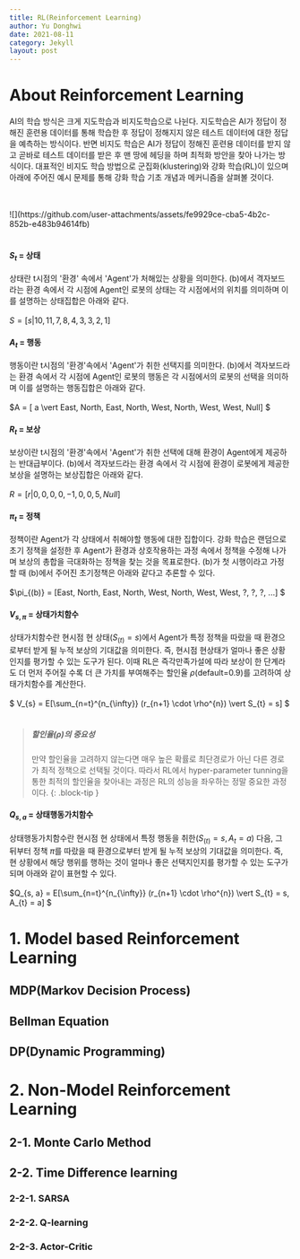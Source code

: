 ```yaml
---
title: RL(Reinforcement Learning)
author: Yu Donghwi
date: 2021-08-11
category: Jekyll
layout: post
---
```


# About Reinforcement Learning

 AI의 학습 방식은 크게 지도학습과 비지도학습으로 나뉜다. 지도학습은 AI가 정답이 정해진 훈련용 데이터를 통해 학습한 후 정답이 정해지지 않은 테스트 데이터에 대한 정답을 예측하는 방식이다. 반면 비지도 학습은 AI가 정답이 정해진 훈련용 데이터를 받지 않고 곧바로 테스트 데이터를 받은 후 맨 땅에 헤딩을 하며 최적화 방안을 찾아 나가는 방식이다. 대표적인 비지도 학습 방법으로 군집화(klustering)와 강화 학습(RL)이 있으며 아래에 주어진 예시 문제를 통해 강화 학습 기초 개념과 메커니즘을 살펴볼 것이다.

<br>
<br>
![](https://github.com/user-attachments/assets/fe9929ce-cba5-4b2c-852b-e483b94614fb)
<br>
<br>


#### $S_{t}$ = 상태

상태란 t시점의 '환경' 속에서 'Agent'가 처해있는 상황을 의미한다. (b)에서 격자보드라는 환경 속에서 각 시점에 Agent인 로봇의 상태는 각 시점에서의 위치를 의미하며 이를 설명하는 상태집합은 아래와 같다.
<br>
<br>
$S = [ s \vert 10, 11, 7, 8, 4, 3, 3, 2, 1 ]$

#### $A_{t}$ = 행동

행동이란 t시점의 '환경'속에서 'Agent'가 취한 선택지를 의미한다. (b)에서 격자보드라는 환경 속에서 각 시점에 Agent인 로봇의 행동은 각 시점에서의 로봇의 선택을 의미하며 이를 설명하는 행동집합은 아래와 같다.
<br>
<br>
$A = [ a \vert East, North, East, North, West, North, West, West, Null] $

#### $R_{t}$ = 보상

보상이란 t시점의 '환경'속에서 'Agent'가 취한 선택에 대해 환경이 Agent에게 제공하는 반대급부이다. (b)에서 격자보드라는 환경 속에서 각 시점에 환경이 로봇에게 제공한 보상을 설명하는 보상집합은 아래와 같다. 
<br>
<br>
$R = [ r \vert 0, 0, 0, 0, -1, 0, 0, 5, Null ]$

#### $\pi_{t}$ = 정책

정책이란 Agent가 각 상태에서 취해야할 행동에 대한 집합이다. 강화 학습은 랜덤으로 초기 정책을 설정한 후 Agent가 환경과 상호작용하는 과정 속에서 정책을 수정해 나가며 보상의 총합을 극대화하는 정책을 찾는 것을 목표로한다. (b)가 첫 시행이라고 가정할 때 (b)에서 주어진 초기정책은 아래와 같다고 추론할 수 있다.
<br>
<br>
$\pi_{(b)} = [East, North, East, North, West, North, West, West, ?, ?, ?, ...] $

#### $V_{s, \pi}$ = 상태가치함수

상태가치함수란 현시점 현 상태($S_(t) = s$)에서 Agent가 특정 정책을 따랐을 때 환경으로부터 받게 될 누적 보상의 기대값을 의미한다. 즉, 현시점 현상태가 얼마나 좋은 상황인지를 평가할 수 있는 도구가 된다. 이때 RL은 즉각만족가설에 따라 보상이 한 단계라도 더 먼저 주어질 수록 더 큰 가치를 부여해주는 할인율 $\rho$(default=0.9)를 고려하여 상태가치함수를 계산한다.
<br>
<br>
$ V_{s} = E[\sum_{n=t}^{n_{\infty}} (r_{n+1} \cdot \rho^{n}) \vert S_{t} = s] $
<br>
<br>

>##### 할인율($\rho$)의 중요성
> 
> 만약 할인율을 고려하지 않는다면 매우 높은 확률로 최단경로가 아닌 다른 경로가 최적 정책으로 선택될 것이다. 따라서 RL에서 hyper-parameter tunning을 통한 최적의 할인율을 찾아내는 과정은 RL의 성능을 좌우하는 정말 중요한 과정이다. 
{: .block-tip }

#### $Q_{s, a}$ = 상태행동가치함수

상태행동가치함수란 현시점 현 상태에서 특정 행동을 취한($S_(t) = s, A_{t} = a$) 다음, 그 뒤부터 정책 $\pi$를 따랐을 때 환경으로부터 받게 될 누적 보상의 기대값을 의미한다. 즉, 현 상황에서 해당 행위를 행하는 것이 얼마나 좋은 선택지인지를 평가할 수 있는 도구가 되며 아래와 같이 표현할 수 있다.
<br>
<br>
$Q_{s, a} = E[\sum_{n=t}^{n_{\infty}} (r_{n+1} \cdot \rho^{n}) \vert S_{t} = s, A_{t} = a] $


# 1. Model based Reinforcement Learning
## MDP(Markov Decision Process)
## Bellman Equation
## DP(Dynamic Programming)


# 2. Non-Model Reinforcement Learning

## 2-1. Monte Carlo Method

## 2-2. Time Difference learning
### 2-2-1. SARSA
### 2-2-2. Q-learning
### 2-2-3. Actor-Critic